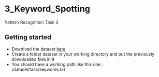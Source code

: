 # 3_Keyword_Spotting
Pattern Recognition Task 3
## Getting started
* Download the dataset [here](https://github.com/lunactic/PatRec17_KWS_Data)
* Create a folder dataset in your working directory and put the previously downloaded files in it
* You should have a working path like this one : /dataset/task/keywords.txt
